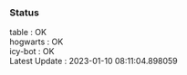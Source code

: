 ### Status


table : OK  
hogwarts : OK  
icy-bot : OK  
Latest Update : 2023-01-10 08:11:04.898059
